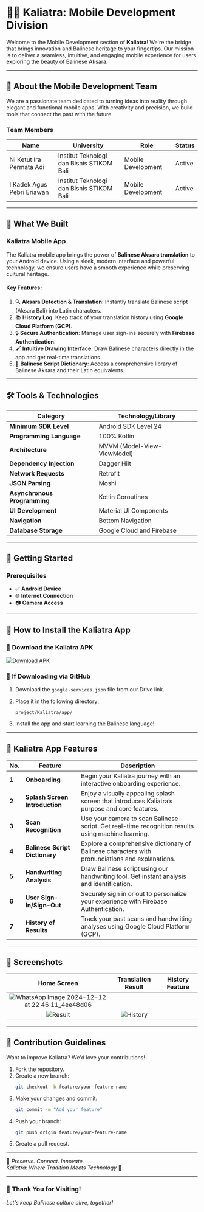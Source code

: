 # 📱✨ **Kaliatra: Mobile Development Division**

Welcome to the Mobile Development section of **Kaliatra**! We're the bridge that brings innovation and Balinese heritage to your fingertips. Our mission is to deliver a seamless, intuitive, and engaging mobile experience for users exploring the beauty of Balinese Aksara.

---

## 🌟 **About the Mobile Development Team**

We are a passionate team dedicated to turning ideas into reality through elegant and functional mobile apps. With creativity and precision, we build tools that connect the past with the future.

### **Team Members**

| **Name**                     | **University**                                     | **Role**           | **Status**  |
|-------------------------------|----------------------------------------------------|--------------------|-------------|
| Ni Ketut Ira Permata Adi     | Institut Teknologi dan Bisnis STIKOM Bali          | Mobile Development | Active      |
| I Kadek Agus Pebri Eriawan   | Institut Teknologi dan Bisnis STIKOM Bali          | Mobile Development | Active      |

---

## 📲 **What We Built**

### **Kaliatra Mobile App**

The Kaliatra mobile app brings the power of **Balinese Aksara translation** to your Android device. Using a sleek, modern interface and powerful technology, we ensure users have a smooth experience while preserving cultural heritage.

#### **Key Features:**

1. 🔍 **Aksara Detection & Translation**: Instantly translate Balinese script (Aksara Bali) into Latin characters.
2. 📚 **History Log**: Keep track of your translation history using **Google Cloud Platform (GCP)**.
3. 🔒 **Secure Authentication**: Manage user sign-ins securely with **Firebase Authentication**.
4. 🖌️ **Intuitive Drawing Interface**: Draw Balinese characters directly in the app and get real-time translations.
5. 📖 **Balinese Script Dictionary**: Access a comprehensive library of Balinese Aksara and their Latin equivalents.

---

## 🛠️ **Tools & Technologies**

| **Category**               | **Technology/Library**           |
|-----------------------------|----------------------------------|
| **Minimum SDK Level**      | Android SDK Level 24             |
| **Programming Language**   | 100% Kotlin                      |
| **Architecture**           | MVVM (Model-View-ViewModel)      |
| **Dependency Injection**   | Dagger Hilt                      |
| **Network Requests**       | Retrofit                         |
| **JSON Parsing**           | Moshi                            |
| **Asynchronous Programming** | Kotlin Coroutines              |
| **UI Development**         | Material UI Components           |
| **Navigation**             | Bottom Navigation                |
| **Database Storage**       | Google Cloud and Firebase        |

---

## 🚀 **Getting Started**

### **Prerequisites**

- ✅ **Android Device**  
- 🌐 **Internet Connection**  
- 📷 **Camera Access**  

---

## 📲 **How to Install the Kaliatra App**

### 🔹 **Download the Kaliatra APK**

[![Download APK](link-to-apk-image)](link-to-apk)

### 🔹 **If Downloading via GitHub**

1. Download the `google-services.json` file from our Drive link.  
2. Place it in the following directory:  
   ```
   project/Kaliatra/app/
   ```

3. Install the app and start learning the Balinese language!

---

## 📲 **Kaliatra App Features**

| **No.** | **Feature**                  | **Description**                                                                                      |
|----------|------------------------------|------------------------------------------------------------------------------------------------------|
| **1**   | **Onboarding**               | Begin your Kaliatra journey with an interactive onboarding experience.                              |
| **2**   | **Splash Screen Introduction** | Enjoy a visually appealing splash screen that introduces Kaliatra’s purpose and core features.      |
| **3**   | **Scan Recognition**         | Use your camera to scan Balinese script. Get real-time recognition results using machine learning.  |
| **4**   | **Balinese Script Dictionary** | Explore a comprehensive dictionary of Balinese characters with pronunciations and explanations.    |
| **5**   | **Handwriting Analysis**     | Draw Balinese script using our handwriting tool. Get instant analysis and identification.           |
| **6**   | **User Sign-In/Sign-Out**    | Securely sign in or out to personalize your experience with Firebase Authentication.                |
| **7**   | **History of Results**       | Track your past scans and handwriting analyses using Google Cloud Platform (GCP).                   |

---

## 📸 **Screenshots**

| **Home Screen** | **Translation Result** | **History Feature** |
|:---------------:|:----------------------:|:-------------------:|
| ![WhatsApp Image 2024-12-12 at 22 46 11_4ee48d06](https://github.com/user-attachments/assets/c2f5ea9a-f717-4c59-8065-20cd109bde7b)
 | ![Result](link-to-result-screenshot) | ![History](link-to-history-screenshot) |

---

## 🤝 **Contribution Guidelines**

Want to improve Kaliatra? We'd love your contributions!

1. Fork the repository.
2. Create a new branch:  
   ```bash
   git checkout -b feature/your-feature-name
   ```
3. Make your changes and commit:
   ```bash
   git commit -m "Add your feature"
   ```
4. Push your branch:
   ```bash
   git push origin feature/your-feature-name
   ```
5. Create a pull request.

---

📜 *Preserve. Connect. Innovate.*  
*Kaliatra: Where Tradition Meets Technology* 🌺

---

### 🎉 **Thank You for Visiting!**  
*Let's keep Balinese culture alive, together!*
